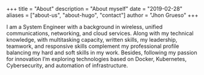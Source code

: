 +++
title = "About"
description = "About myself"
date = "2019-02-28"
aliases = ["about-us", "about-hugo", "contact"]
author = "Jhon Grueso"
+++

I am a System Engineer with a background in wireless, unified communications, networking, and cloud services. Along with my technical knowledge, with multitasking capacity, written skills, my leadership, teamwork, and responsive skills complement my professional profile balancing my hard and soft skills in my work. Besides, following my passion for innovation I’m exploring technologies based on Docker, Kubernetes, Cybersecurity, and automation of infrastructure.
